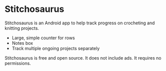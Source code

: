 # Stitchosaurus

Stitchosaurus is an Android app to help track progress on crocheting and knitting projects.

* Large, simple counter for rows
* Notes box
* Track multiple ongoing projects separately

Stitchosaurus is free and open source. It does not include ads. It requires no permissions.

